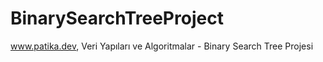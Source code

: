 # BinarySearchTreeProject
www.patika.dev, Veri Yapıları ve Algoritmalar - Binary Search Tree Projesi
